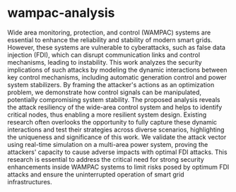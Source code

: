 # wampac-analysis
Wide area monitoring, protection, and control (WAMPAC) systems are essential to enhance the reliability and stability of modern smart grids. However, these systems are vulnerable to cyberattacks, such as false data injection (FDI), which can disrupt communication links and control mechanisms, leading to instability. This work analyzes the security implications of such attacks by modeling the dynamic interactions between key control mechanisms, including automatic generation control and power system stabilizers. By framing the attacker's actions as an optimization problem, we demonstrate how control signals can be manipulated, potentially compromising system stability. The proposed analysis reveals the attack resiliency of the wide-area control system and helps to identify critical nodes, thus enabling a more resilient system design. Existing research often overlooks the opportunity to fully capture these dynamic interactions and test their strategies across diverse scenarios, highlighting the uniqueness and significance of this work. We validate the attack vector using real-time simulation on a multi-area power system, proving the attackers' capacity to cause adverse impacts with optimal FDI attacks. This research is essential to address the critical need for strong security enhancements inside WAMPAC systems to limit risks posed by optimum FDI attacks and ensure the uninterrupted operation of smart grid infrastructures.
